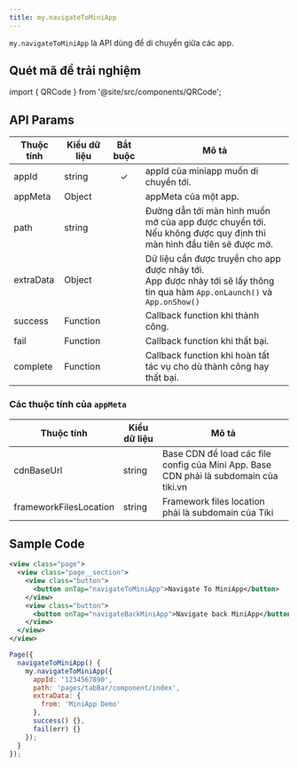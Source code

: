 ```yaml
---
title: my.navigateToMiniApp
---
```


`my.navigateToMiniApp` là API dùng để di chuyển giữa các app.

## Quét mã để trải nghiệm

import { QRCode } from '@site/src/components/QRCode';

<QRCode page="pages/api/navigator/index" />

## API Params

| Thuộc tính | Kiểu dữ liệu     | Bắt buộc | Mô tả                                                                                                                        |
| ---------- | -------- | :-------: | ---------------------------------------------------------------------------------------------------------------------------------- |
| appId      | string   | ✓      | appId của miniapp muốn di chuyển tới.                                                                                              |
| appMeta    | Object   |        | appMeta của một app.                                                                                                               |
| path       | string   |        | Đường dẫn tới màn hình muốn mở của app được chuyển tới. Nếu không được quy định thì màn hình đầu tiên sẽ được mở.                  |
| extraData  | Object   |        | Dữ liệu cần được truyền cho app được nhảy tới.<br /> App được nhảy tới sẽ lấy thông tin qua hàm `App.onLaunch()` và `App.onShow()` |
| success    | Function |        | Callback function khi thành công.                                                                                                  |
| fail       | Function |        | Callback function khi thất bại.                                                                                                    |
| complete   | Function |        | Callback function khi hoàn tất tác vụ cho dù thành công hay thất bại.                                                              |

### Các thuộc tính của `appMeta`

| Thuộc tính             | Kiểu dữ liệu   | Mô tả                                                                           |
| ---------------------- | ------ | ------------------------------------------------------------------------------------- |
| cdnBaseUrl             | string | Base CDN để load các file config của Mini App. Base CDN phải là subdomain của tiki.vn |
| frameworkFilesLocation | string | Framework files location phải là subdomain của Tiki                                   |


## Sample Code

```xml
<view class="page">
  <view class="page__section">
    <view class="button">
      <button onTap="navigateToMiniApp">Navigate To MiniApp</button>
    </view>
    <view class="button">
      <button onTap="navigateBackMiniApp">Navigate back MiniApp</button>
    </view>
  </view>
</view>
```

```js
Page({
  navigateToMiniApp() {
    my.navigateToMiniApp({
      appId: '1234567890',
      path: 'pages/tabBar/component/index',
      extraData: {
        from: 'MiniApp Demo'
      },
      success() {},
      fail(err) {}
    });
  }
});
```

